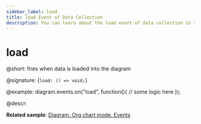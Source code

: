 ```yaml
---
sidebar_label: load
title: load Event of Data Collection
description: You can learn about the load event of data collection in the documentation of the DHTMLX JavaScript Diagram library. Browse developer guides and API reference, try out code examples and live demos, and download a free 30-day evaluation version of DHTMLX Diagram.
---
```


# load

@short: fires when data is loaded into the diagram

@signature: {`load: () => void;`}

@example:
diagram.events.on("load", function(){
	// some logic here
});

@descr:

**Related sample**: [Diagram. Org chart mode. Events](https://snippet.dhtmlx.com/l38pct7c)